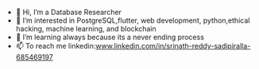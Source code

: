 - 👋 Hi, I’m a Database Researcher
- 👀 I’m interested in PostgreSQL,flutter, web development, python,ethical hacking, machine learning, and blockchain
- 🌱 I’m learning always because its a never ending process
- 📫 To reach me 
      linkedin:www.linkedin.com/in/srinath-reddy-sadipiralla-685469197
<!---
srinathv2/srinathv2 is a ✨ special ✨ repository because its `README.md` (this file) appears on your GitHub profile.
You can click the Preview link to take a look at your changes.
--->
